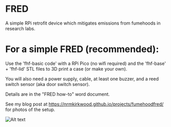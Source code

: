 # FRED
A simple RPi retrofit device which mitigates emissions from fumehoods in research labs.

# For a simple FRED (recommended): 

Use the 'fhf-basic code' with a RPi Pico (no wifi required) and the 'fhf-base' + 'fhf-lid' STL files to 3D print a case (or make your own). 

You will also need a power supply, cable, at least one buzzer, and a reed switch sensor (aka door switch sensor).

Details are in the "FRED how-to" word document.

See my blog post at https://nrmkirkwood.github.io/projects/fumehoodfred/ for photos of the setup.

![Alt text](https://github.com/nrmkirkwood/FumeHoodFred/blob/fhf-x.jpg?raw=true "Title")

